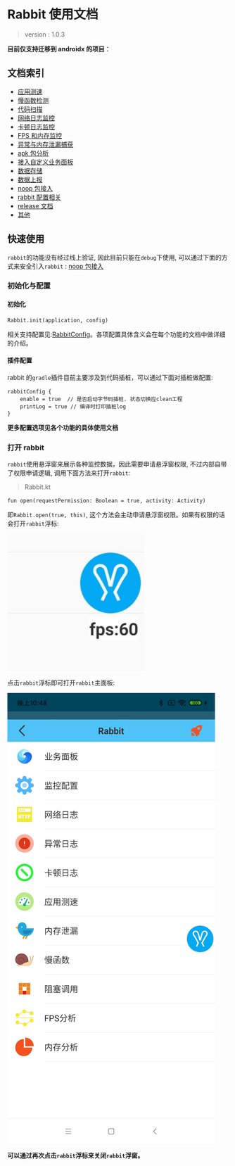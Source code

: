 # Rabbit 使用文档

> version : 1.0.3

**目前仅支持迁移到 androidx 的项目**：

## 文档索引

- [应用测速](./speed-monitor.md)
- [慢函数检测](./slow-method-monitor.md)
- [代码扫描](./block-code-monitor.md)
- [网络日志监控](./net-log-monitor.md)
- [卡顿日志监控](./block-log-monitor.md)
- [FPS 和内存监控](./memory-fps-monitor.md)
- [异常与内存泄漏捕获](./exception-leak.md)
- [apk 包分析](./app-analyzer.md)
- [接入自定义业务面板](./custom-page.md)
- [数据存储](./storage.md)
- [数据上报](./data-report.md)
- [noop 包接入](./noop-document.md)
- [rabbit 配置相关](./rabbit-config.md)
- [release 文档](./release/release-1.0.md)
- [其他](./others.md)

## 快速使用

`rabbit`的功能没有经过线上验证, 因此目前只能在`debug`下使用, 可以通过下面的方式来安全引入`rabbit` : [noop 包接入](./noop-document.md)

### 初始化与配置

#### 初始化

```
Rabbit.init(application, config)
```

相关支持配置见:[RabbitConfig](https://github.com/SusionSuc/rabbit-client/blob/master/rabbit-base/src/main/java/com/susion/rabbit/base/config/RabbitConfig.kt)。各项配置具体含义会在每个功能的文档中做详细的介绍。

#### 插件配置

rabbit 的`gradle`插件目前主要涉及到代码插桩，可以通过下面对插桩做配置:

```
rabbitConfig {
    enable = true  // 是否启动字节码插桩. 状态切换应clean工程
    printLog = true // 编译时打印插桩log
}
```

**更多配置选项见各个功能的具体使用文档**

### 打开 rabbit

`rabbit`使用悬浮窗来展示各种监控数据，因此需要申请悬浮窗权限, 不过内部自带了权限申请逻辑, 调用下面方法来打开`rabbit`:

> Rabbit.kt

```
fun open(requestPermission: Boolean = true, activity: Activity)
```

即`Rabbit.open(true, this)`, 这个方法会主动申请悬浮窗权限。如果有权限的话会打开`rabbit`浮标:

![](./pic/fps.jpg)

点击`rabbit`浮标即可打开`rabbit`主面板:

![](./pic/entry.jpg)

**可以通过再次点击`rabbit`浮标来关闭`rabbit`浮窗。**
